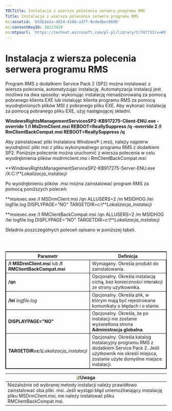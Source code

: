 ```yaml
---
TOCTitle: Instalacja z wiersza polecenia serwera programu RMS
Title: Instalacja z wiersza polecenia serwera programu RMS
ms:assetid: 'b55b1e2a-dd14-4168-a37f-9cdedbec660b'
ms:contentKeyID: 18123429
ms:mtpsurl: 'https://technet.microsoft.com/pl-pl/library/Cc747733(v=WS.10)'
---
```


Instalacja z wiersza polecenia serwera programu RMS
===================================================

Program RMS z dodatkiem Service Pack 2 (SP2) można instalować z wiersza polecenia, automatyzując instalację. Automatyzacja instalacji jest możliwa na dwa sposoby: wykonując instalację nienadzorowaną za pomocą pobranego klienta EXE lub instalując klienta programu RMS za pomocą wyodrębnionych plików MSI z pobranego pliku EXE. Aby wykonać instalację za pomocą pobranego pliku EXE, użyj następującej składni:

**WindowsRightsManagementServicesSP2-KB917275-Client-ENU.exe -override 1 /I MsDrmClient.msi REBOOT=ReallySuppress /q -override 2 /I RmClientBackCompat.msi REBOOT=ReallySuppress /q**

Aby zainstalować pliki Instalatora Windows® (.msi), należy najpierw wyodrębnić pliki msi z pliku wykonywalnego programu RMS z dodatkiem SP2. Poniższe polecenie można uruchomić z wiersza polecenia w celu wyodrębnienia plików msdrmclient.msi i RmClientBackCompat.msi:

**WindowsRightsManagementServiceSP2-KB917275-Server-ENU.exe /X:C:\\***Lokalizacja\_instalacji*

Po wyodrębnieniu plików .msi można zainstalować program RMS za pomocą poniższych poleceń:

**msiexec.exe /I MSDrmClient.msi /qn ALLUSERS=2 /m MSIDHOG /lei logfile.log DISPLYPAGE="NO" TARGETDIR=c:\\***Lokalizacja\_instalacji*

**msiexec.exe /I RMClientBackCompat.msi /qn ALLUSERS=2 /m MSIDHOG /lei logfile.log DISPLYPAGE="NO" TARGETDIR=c:\\***Lokalizacja\_instalacji*

Składnie poszczególnych poleceń opisano w poniższej tabeli.

###  

 
<table style="border:1px solid black;">
<colgroup>
<col width="50%" />
<col width="50%" />
</colgroup>
<thead>
<tr class="header">
<th>Parametr</th>
<th>Definicja</th>
</tr>
</thead>
<tbody>
<tr class="odd">
<td style="border:1px solid black;"><strong>/I MSDrmClient.msi</strong> lub <strong>/I RMClientBackCompat.msi</strong></td>
<td style="border:1px solid black;">Wymagany. Określa produkt do zainstalowania.</td>
</tr>
<tr class="even">
<td style="border:1px solid black;"><strong>/qn</strong></td>
<td style="border:1px solid black;">Opcjonalny. Określa instalację cichą, bez konieczności interakcji ze strony użytkownika.</td>
</tr>
<tr class="odd">
<td style="border:1px solid black;"><strong>/lei</strong> <em>logfile.log</em></td>
<td style="border:1px solid black;">Opcjonalny. Określa plik, w którym mają być rejestrowane komunikaty o błędach i o stanie.</td>
</tr>
<tr class="even">
<td style="border:1px solid black;"><strong>DISPLAYPAGE=&quot;NO&quot;</strong></td>
<td style="border:1px solid black;">Opcjonalny. Określa, że po instalacji nie zostanie wyświetlona strona <strong>Administracja globalna</strong>.</td>
</tr>
<tr class="odd">
<td style="border:1px solid black;"><strong>TARGETDIR=c:\</strong><em>Lokalizacja_instalacji</em></td>
<td style="border:1px solid black;">Opcjonalny. Określa katalog instalacyjny programu RMS z dodatkiem Service Pack 2. Jeśli użytkownik nie określi miejsca, zostanie użyte domyślne miejsce instalacji.</td>
</tr>
</tbody>
</table>
  
| ![](images/Cc747733.note(WS.10).gif)Uwaga                                                                                                                                             |  
|--------------------------------------------------------------------------------------------------------------------------------------------------------------------------------------------------------------------|  
| Niezależnie od wybranej metody instalacji należy prawidłowo zainstalować oba pliki .msi. Jeśli wystąpi błąd uniemożliwiający instalację pliku MSDrmClient.msi, nie należy instalować pliku RMClientBackCompat.msi. |
